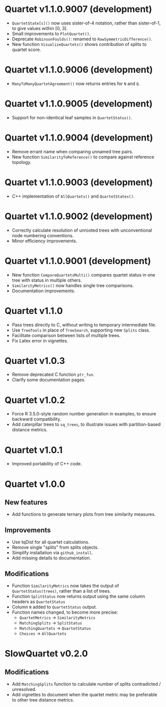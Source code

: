 # Quartet v1.1.0.9007 (development) 

 - `QuartetState[s]()` now uses sister-of-4 notation, rather than sister-of-1,
   to give values within [0, 3].
 - Small improvements to `PlotQuartet()`.
 - Deprecate `RobinsonFoulds()`: renamed to `RawSymmetricDifference()`.
 - New function `VisualizeQuartets()` shows contribution of splits to quartet
   score.

# Quartet v1.1.0.9006 (development) 

 - `ManyToManyQuartetAgreement()` now returns entries for `N` and `Q`. 

# Quartet v1.1.0.9005 (development) 

 - Support for non-identical leaf samples in `QuartetStatus()`.

# Quartet v1.1.0.9004 (development) 

 - Remove errant name when comparing unnamed tree pairs.
 - New function `SimilarityToReference()` to compare against reference topology.

# Quartet v1.1.0.9003 (development) 
 
 - C++ implementation of `AllQuartets()` and `QuartetStates()`.

# Quartet v1.1.0.9002 (development) 

 - Correctly calculate resolution of unrooted trees with unconventional node
   numbering conventions.
 - Minor efficiency improvements.

# Quartet v1.1.0.9001 (development)

 - New function `CompareQuartetsMulti()` compares quartet status in one tree
 with status in multiple others.
 - `SimilarityMetrics()` now handles single tree comparisons.
 - Documentation improvements.

# Quartet v1.1.0

 - Pass trees directly to C, without writing to temporary intermediate file.
 - Use `TreeTools` in place of `TreeSearch`, supporting new `Splits` class.
 - Facilitate comparison between lists of multiple trees.
 - Fix Latex error in vignettes.

# Quartet v1.0.3

 - Remove deprecated C function `ptr_fun`.
 - Clarify some documentation pages.

# Quartet v1.0.2

 - Force R 3.5.0-style random number generation in examples,
   to ensure backward compatibility.
 - Add caterpillar trees to `sq_trees`, to illustrate issues with partition-based
   distance metrics.

# Quartet v1.0.1

 - Improved portability of C++ code.

# Quartet v1.0.0

## New features
 - Add functions to generate ternary plots from tree similarity measures.
 
## Improvements
 - Use tqDist for all quartet calculations.
 - Remove single "splits" from splits objects.
 - Simplify installation via `github_install`.
 - Add missing details to documentation.
 
## Modifications
 - Function `SimilarityMetrics` now takes the output of `QuartetStatus(trees)`,
     rather than a list of trees.
 - Function `SplitStatus` now returns output using the same column headers as `QuartetStatus` 
 - Column `N` added to `QuartetStatus` output.
 - Function names changed, to become more precise:
   - `QuartetMetrics` → `SimilarityMetrics`
   - `MatchingSplits` → `SplitStatus`
   - `MatchingQuartets` → `QuartetStatus`
   - `Choices` → `AllQuartets`

# SlowQuartet v0.2.0
## Modifications
 - Add `MatchingSplits` function to calculate number of splits contradicted / unresolved.
 - Add vignettes to document when the quartet metric may be preferable to other tree distance metrics.
